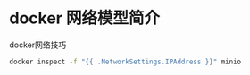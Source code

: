 # docker 网络模型简介

docker网络技巧
```bash
docker inspect -f "{{ .NetworkSettings.IPAddress }}" minio

```
